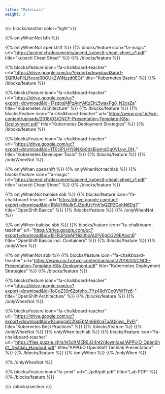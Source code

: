 ```yaml
---
title: "Materials"
weight: 3
---
```


{{< blocks/section color="light">}}

{{% onlyWhenNot bfh %}}

{{% onlyWhenNot openshift %}}
{{% blocks/feature icon="fa-magic" url="https://acend.ch/documents/acend_kubectl-cheat-sheet_v1.pdf" title="kubectl Cheat Sheet" %}}
{{% /blocks/feature %}}

{{% blocks/feature icon="fa-chalkboard-teacher" url="https://drive.google.com/uc?export=download&id=1-SQRUoPllLj5ceet00GUk2WiNzzd0EGt" title="Kubernetes Basics" %}}
{{% /blocks/feature %}}

{{% blocks/feature icon="fa-chalkboard-teacher" url="https://drive.google.com/uc?export=download&id=17sqbsjMPzAnYAKzEhL5waxPg8_N2xsZa" title="Kubernetes Architecture" %}}
{{% /blocks/feature %}}
{{% blocks/feature icon="fa-chalkboard-teacher" url="https://www.cncf.io/wp-content/uploads/2018/03/CNCF-Presentation-Template-K8s-Deployment.pdf" title="Kubernetes Deployment Strategies" %}}
{{% /blocks/feature %}}

{{% blocks/feature icon="fa-chalkboard-teacher" url="https://drive.google.com/uc?export=download&id=1T0ciPLHYj8NXp0dzBiwmqDg0VLyw_OH_" title="Kubernetes Developer Tools" %}}
{{% /blocks/feature %}}
{{% /onlyWhenNot %}}

{{% onlyWhen openshift %}}
{{% onlyWhenNot techlab %}}
{{% blocks/feature icon="fa-magic" url="https://acend.ch/documents/acend_kubectl-cheat-sheet_v1.pdf" title="kubectl Cheat Sheet" %}}
{{% /blocks/feature %}}

{{% onlyWhenNot baloise sbb %}}
{{% blocks/feature icon="fa-chalkboard-teacher" url="https://drive.google.com/uc?export=download&id=1RAVHNu8rSJZpdUcYnh1sQZPZGohN6Dg7" title="OpenShift Basics" %}}
{{% /blocks/feature %}}
{{% /onlyWhenNot %}}

{{% onlyWhen baloise sbb %}}
{{% blocks/feature icon="fa-chalkboard-teacher" url="https://drive.google.com/uc?export=download&id=1jIFRJPqbAPNiz0hoAUPVEgCG29EAbsnB" title="OpenShift Basics incl. Containers" %}}
{{% /blocks/feature %}}
{{% /onlyWhen %}}

{{% onlyWhenNot sbb %}}
{{% blocks/feature icon="fa-chalkboard-teacher" url="https://www.cncf.io/wp-content/uploads/2018/03/CNCF-Presentation-Template-K8s-Deployment.pdf" title="Kubernetes Deployment Strategies" %}}
{{% /blocks/feature %}}

{{% blocks/feature icon="fa-chalkboard-teacher" url="https://drive.google.com/uc?export=download&id=1oCo230r62pfeho_7Yz48dYCc0VWTfz6-" title="OpenShift Architecture" %}}
{{% /blocks/feature %}}
{{% /onlyWhenNot %}}

{{% blocks/feature icon="fa-chalkboard-teacher" url="https://drive.google.com/uc?export=download&id=1OuqogaO20aEbMn66Kna7uAQkjwc_PvPi" title="Kubernetes Best Practices" %}}
{{% /blocks/feature %}}
{{% /onlyWhenNot %}}
{{% onlyWhen techlab %}}
{{% blocks/feature icon="fa-chalkboard-teacher" url="https://files.puzzle.ch/s/in5dXMER6J34nt2/download/APPUiO_OpenShift_Techlab_Handout.pdf" title="APPUiO OpenShift Techlab Presentation" %}}
{{% /blocks/feature %}}
{{% /onlyWhen %}}
{{% /onlyWhen %}}

{{% /onlyWhenNot %}}

{{% blocks/feature icon="fa-print" url="../pdf/pdf.pdf" title="Lab PDF" %}}
{{% /blocks/feature %}}

{{< /blocks/section >}}
